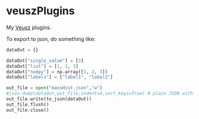 # veuszPlugins
My [Veusz](https://github.com/jeremysanders/veusz) plugins.

To export to json, do something like:

```python
dataOut = {}

dataOut["single_value"] = [3]
dataOut["list"] = [1, 2, 3]
dataOut["numpy"] = np.array([1, 2, 3])
dataOut["labels"] = ["label1", "label2"]

out_file = open("massHist.json","w")
#json.dump(dataOut,out_file,indent=4,sort_keys=True) # plain JSON with the json package
out_file.write(to_json(dataOut))
out_file.flush()
out_file.close()
```
